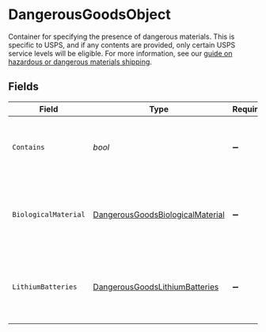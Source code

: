 # DangerousGoodsObject

Container for specifying the presence of dangerous materials. This is specific to USPS, and if any contents
are provided, only certain USPS service levels will be eligible. For more information, see our
<a href="https://docs.goshippo.com/docs/shipments/hazmat/">guide on hazardous or dangerous materials shipping</a>.


## Fields

| Field                                                                                           | Type                                                                                            | Required                                                                                        | Description                                                                                     |
| ----------------------------------------------------------------------------------------------- | ----------------------------------------------------------------------------------------------- | ----------------------------------------------------------------------------------------------- | ----------------------------------------------------------------------------------------------- |
| `Contains`                                                                                      | *bool*                                                                                          | :heavy_minus_sign:                                                                              | Indicates if the shipment contains dangerous goods.                                             |
| `BiologicalMaterial`                                                                            | [DangerousGoodsBiologicalMaterial](../../Models/Components/DangerousGoodsBiologicalMaterial.md) | :heavy_minus_sign:                                                                              | Container for specifying the presence of biological material.                                   |
| `LithiumBatteries`                                                                              | [DangerousGoodsLithiumBatteries](../../Models/Components/DangerousGoodsLithiumBatteries.md)     | :heavy_minus_sign:                                                                              | Container for specifying the presence of lithium batteries.                                     |